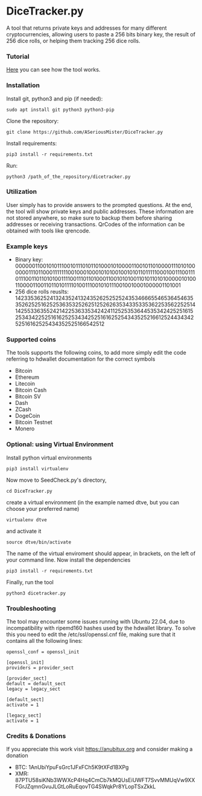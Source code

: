 # DiceTracker.py
A tool that returns private keys and addresses for many different cryptocurrencies, allowing users to paste a 256 bits binary key, the result of 256 dice rolls, or helping them tracking 256 dice rolls.

### Tutorial
[Here](https://anubitux.org/how-to-generate-random-paper-wallets-with-anubitux/) you can see how the tool works.

### Installation
Install git, python3 and pip (if needed):
```
sudo apt install git python3 python3-pip
```
Clone the repository:
```
git clone https://github.com/ASeriousMister/DiceTracker.py
```
Install requirements:
```
pip3 install -r requirements.txt
```
Run:
```
python3 /path_of_the_repository/dicetracker.py
```

### Utilization
User simply has to provide answers to the prompted questions.
At the end, the tool will show private keys and public addresses.
These information are not stored anywhere, so make sure to backup them before sharing addresses or receiving transactions.
QrCodes of the information can be obtained with tools like qrencode.

### Example keys
- Binary key: 0000001100101011100101110101101000101000011001011010000111010100000011101100011111110010001000101010010010101101111100010011100111011100110110101001111001110110100011001010100110101101010000010100110000110011011010111101001110010101110010010001000001101001
- 256 dice rolls reuslts: 1423353625241324352413243526252525243534666554653645463535262525162525363532526251252626353433533536225356225251414255336355242142253633534242411252535364453534242525161525343422525161625253434252516162525434352521661252443434252516162525434352525166542512

### Supported coins
The tools supports the following coins, to add more simply edit the code referring to hdwallet documentation for the correct symbols
- Bitcoin
- Ethereum
- Litecoin
- Bitcoin Cash
- Bitcoin SV
- Dash
- ZCash
- DogeCoin
- Bitcoin Testnet
- Monero

### Optional: using Virtual Environment
Install python virtual environments
```
pip3 install virtualenv
```
Now move to SeedCheck.py's directory,
```
cd DiceTracker.py
```
create a virtual environment (in the example named dtve, but you can choose your preferred name)
```
virtualenv dtve
```
and activate it
```
source dtve/bin/activate
```
The name of the virtual enviroment should appear, in brackets, on the left of your command line. 
Now install the dependencies
```
pip3 install -r requirements.txt
```
Finally, run the tool
```
python3 dicetracker.py
```

### Troubleshooting
The tool may encounter some issues running with Ubuntu 22.04, due to incompatibility with ripemd160 hashes used by the hdwallet library.
To solve this you need to edit the /etc/ssl/openssl.cnf file, making sure that it contains all the following lines:
```
openssl_conf = openssl_init

[openssl_init]
providers = provider_sect

[provider_sect]
default = default_sect
legacy = legacy_sect

[default_sect]
activate = 1

[legacy_sect]
activate = 1
```

### Credits & Donations
If you appreciate this work visit https://anubitux.org and consider making a donation
- BTC: 1AnUbiYpuFsGrc1JFxFCh5K9tXFd1BXPg
- XMR: 87PTU58siKNb3WWXcP4Hq4CmCb7kMQUsEiUWFT7SvvMMUqVw9XXFGrJZqmnGvuJLGtLoRuEqovTG4SWqkPr8YLopTSxZkkL
